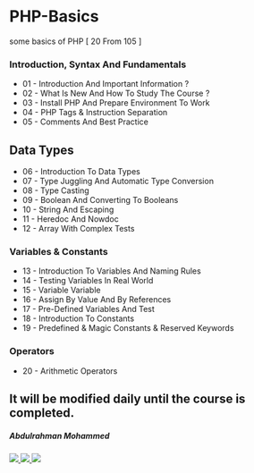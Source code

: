# PHP-Basics
some basics of PHP 
[ 20 From 105 ]
### Introduction, Syntax And Fundamentals

-  01 - Introduction And Important Information ?
-  02 - What Is New And How To Study The Course ?
-  03 - Install PHP And Prepare Environment To Work
-  04 - PHP Tags & Instruction Separation
-  05 - Comments And Best Practice

## Data Types
- 06 - Introduction To Data Types
- 07 - Type Juggling And Automatic Type Conversion
- 08 - Type Casting
- 09 - Boolean And Converting To Booleans
- 10 - String And Escaping
- 11 - Heredoc And Nowdoc
- 12 - Array With Complex Tests

### Variables & Constants
- 13 - Introduction To Variables And Naming Rules
- 14 - Testing Variables In Real World
- 15 - Variable Variable
- 16 - Assign By Value And By References
- 17 - Pre-Defined Variables And Test
- 18 - Introduction To Constants
- 19 - Predefined & Magic Constants & Reserved Keywords

### Operators

- 20 - Arithmetic Operators

## It will be modified daily until the course is completed.

  


<h5> Abdulrahman Mohammed </h5>
  <a href="https://www.linkedin.com/in/de3vil/">
     <img src="https://img.shields.io/badge/De3vil-blue?style=for-the-badge&logo=linkedin&logoColor=00AEFF&l">
</a>
  <a href="https://www.facebook.com/De3vil.3">
     <img src="https://img.shields.io/badge/De3vil__3-blue?style=for-the-badge&logo=Facebook&logoColor=00AEFF&labelColor=black&color=black">
  </a>
  <a href="https://x.com/De3vil0">
     <img src="https://img.shields.io/twitter/follow/De3vil0?logoColor=black&label=De3vil">
  </a>
